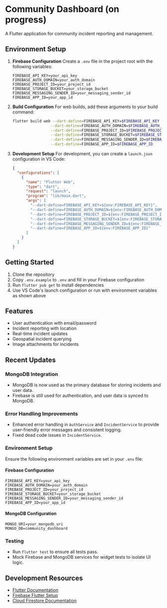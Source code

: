 # Community Dashboard (on progress)

A Flutter application for community incident reporting and management.

## Environment Setup

1. **Firebase Configuration**
   Create a `.env` file in the project root with the following variables:
   ```
   FIREBASE_API_KEY=your_api_key
   FIREBASE_AUTH_DOMAIN=your_auth_domain
   FIREBASE_PROJECT_ID=your_project_id
   FIREBASE_STORAGE_BUCKET=your_storage_bucket
   FIREBASE_MESSAGING_SENDER_ID=your_messaging_sender_id
   FIREBASE_APP_ID=your_app_id
   ```

2. **Build Configuration**
   For web builds, add these arguments to your build command:
   ```bash
   flutter build web --dart-define=FIREBASE_API_KEY=$FIREBASE_API_KEY \
                    --dart-define=FIREBASE_AUTH_DOMAIN=$FIREBASE_AUTH_DOMAIN \
                    --dart-define=FIREBASE_PROJECT_ID=$FIREBASE_PROJECT_ID \
                    --dart-define=FIREBASE_STORAGE_BUCKET=$FIREBASE_STORAGE_BUCKET \
                    --dart-define=FIREBASE_MESSAGING_SENDER_ID=$FIREBASE_MESSAGING_SENDER_ID \
                    --dart-define=FIREBASE_APP_ID=$FIREBASE_APP_ID
   ```

3. **Development Setup**
   For development, you can create a `launch.json` configuration in VS Code:
   ```json
   {
     "configurations": [
       {
         "name": "Flutter Web",
         "type": "dart",
         "request": "launch",
         "program": "lib/main.dart",
         "args": [
           "--dart-define=FIREBASE_API_KEY=${env:FIREBASE_API_KEY}",
           "--dart-define=FIREBASE_AUTH_DOMAIN=${env:FIREBASE_AUTH_DOMAIN}",
           "--dart-define=FIREBASE_PROJECT_ID=${env:FIREBASE_PROJECT_ID}",
           "--dart-define=FIREBASE_STORAGE_BUCKET=${env:FIREBASE_STORAGE_BUCKET}",
           "--dart-define=FIREBASE_MESSAGING_SENDER_ID=${env:FIREBASE_MESSAGING_SENDER_ID}",
           "--dart-define=FIREBASE_APP_ID=${env:FIREBASE_APP_ID}"
         ]
       }
     ]
   }
   ```

## Getting Started

1. Clone the repository
2. Copy `.env.example` to `.env` and fill in your Firebase configuration
3. Run `flutter pub get` to install dependencies
4. Use VS Code's launch configuration or run with environment variables as shown above

## Features

- User authentication with email/password
- Incident reporting with location
- Real-time incident updates
- Geospatial incident querying
- Image attachments for incidents

## Recent Updates

### MongoDB Integration
- MongoDB is now used as the primary database for storing incidents and user data.
- Firebase is still used for authentication, and user data is synced to MongoDB.

### Error Handling Improvements
- Enhanced error handling in `AuthService` and `IncidentService` to provide user-friendly error messages and consistent logging.
- Fixed dead code issues in `IncidentService`.

### Environment Setup
Ensure the following environment variables are set in your `.env` file:

#### Firebase Configuration
```
FIREBASE_API_KEY=your_api_key
FIREBASE_AUTH_DOMAIN=your_auth_domain
FIREBASE_PROJECT_ID=your_project_id
FIREBASE_STORAGE_BUCKET=your_storage_bucket
FIREBASE_MESSAGING_SENDER_ID=your_messaging_sender_id
FIREBASE_APP_ID=your_app_id
```

#### MongoDB Configuration
```
MONGO_URI=your_mongodb_uri
MONGO_DB=community_dashboard
```

### Testing
- Run `flutter test` to ensure all tests pass.
- Mock Firebase and MongoDB services for widget tests to isolate UI logic.

## Development Resources

- [Flutter Documentation](https://docs.flutter.dev/)
- [Firebase Flutter Setup](https://firebase.google.com/docs/flutter/setup)
- [Cloud Firestore Documentation](https://firebase.google.com/docs/firestore)

